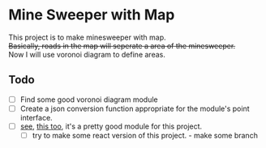 # Mine Sweeper with Map
This project is to make minesweeper with map.  
~~Basically, roads in the map will seperate a area of the minesweeper.~~  
Now I will use voronoi diagram to define areas.
## Todo
- [ ] Find some good voronoi diagram module
- [ ] Create a json conversion function appropriate for the module's point interface.
- [ ] [see](https://www.npmjs.com/package/@vx/voronoi), [this too](https://www.react-graph-gallery.com/voronoi), it's a pretty good module for this project.
    - [ ] try to make some react version of this project. - make some branch